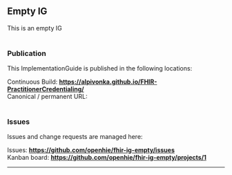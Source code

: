 Empty IG
---
This is an empty IG
<br> </br>
###
### Publication
This ImplementationGuide is published in the following locations:

Continuous Build: __https://alpivonka.github.io/FHIR-PractitionerCredentialing/__  
Canonical / permanent URL: 
<br> </br>

### Issues
Issues and change requests are managed here:  

Issues:  __https://github.com/openhie/fhir-ig-empty/issues__  
Kanban board:  __https://github.com/openhie/fhir-ig-empty/projects/1__  

---
